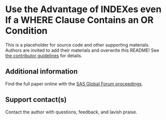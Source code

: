 # Use the Advantage of INDEXes even If a WHERE Clause Contains an OR Condition                                                                          This is a placeholder for source code and other supporting materials.  Authors are invited to add their materials and overwrite this README! See [the contributor guidelines](../CONTRIBUTING.md) for details. ## Additional informationFind the full paper online with the [SAS Global Forum proceedings](https://www.sas.com/en_us/events/sas-global-forum/program/proceedings.html).## Support contact(s)Contact the author with questions, feedback, and lavish praise.                                                                                                                                                                                                                                                                                                                                                                                           
